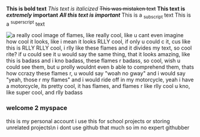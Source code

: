 **This is bold text** _This text is italicized_ ~~This was mistaken text~~ **This text is _extremely_ important**
***All this text is important*** This is a <sub>subscript</sub> text This is a <sup>superscript</sup> text

![a really cool image of flames, like really cool, like u cant even imagine how cool it looks, like i mean it looks RLLY cool, if only u could c it, cus like this is RLLY RLLY cool, i rlly like these flames and it divides my text, so cool rite? if u could see it u would say the same thing, that it looks amazing, like this is badass and i kno badass, these flames r badass, so cool, wish u could see them, but u prolly wouldnt even b able to comprehend them, thats how ccrazy these flames r, u would say "woah no gway" and i would say "yeah, those r my flames" and i would ride off in my motorcycle, yeah i have a motorcycle, its pretty cool, it has flames, and flames r like rlly cool u kno, like super cool, and rlly badass](/divider12.gif)

### welcome 2 myspace
this is my personal account i use this for school projects or storing unrelated projects\n
i dont use github that much so im no expert githubber
